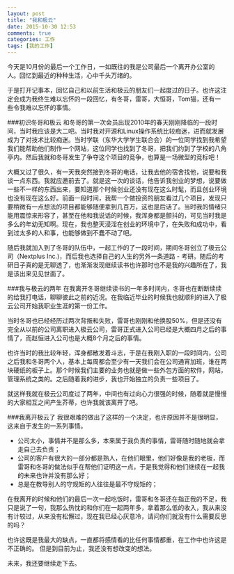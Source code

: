```yaml
---
layout: post
title: "我和极云"
date: 2015-10-30 12:53
comments: true
categories: 工作
tags: [我的工作]
---
```

今天是10月份的最后一个工作日，一如既往的我是公司最后一个离开办公室的人。回忆到最近的种种生活，心中千头万绪的。

于是打开记事本，回忆自己和以前生活和极云的朋友们一起度过的日子。也许这注定会成为我终生难以忘怀的一段回忆，有冬哥，雷哥，大恒哥，Tom猫，还有一些令我难以忘怀的事情。

###初识冬哥和极云
和冬哥的第一次会员出现2010年的春天刚刚降临的一段时间，当时我应该是大二吧。当时我对开源和Linux操作系统比较痴迷，进而就发展成为了对技术比较痴迷。当时学联（东华大学学生联合会）的一位同学找到我希望我们能帮助他们制作一个网站，这位同学也找到了冬哥，把我们约到了学校的八角亭内。然后我就和冬哥发生了争夺这个项目的竞争，也算是一场微型的竞标吧！

大概又过了很久，有一天我突然接到冬哥的电话，让我去他的宿舍找他，说要和我谈一点东西。我就应邀前去了。就是这一次的谈话，他告诉我创业的梦想，说要做一些不一样的东西出来，要知道那个时候创业还没有现在这么时髦，而且创业环境也没有现在这么好。前面一段时间，我帮一个做投资的朋友看过几个项目，发现只要稍微有一点想法的项目都能够随便拿到几百万，这也是后话了。当时我的情绪只能用震惊来形容了，甚至在他和我说话的时候，我浑身都是颤抖的，可见当时我是多么的年幼无知啊。现在，我也整天浸淫在创业的环境中了，在失败和成功中，看到过太多的人和事，也能够做到不蠢不动了吧。

随后我就加入到了冬哥的队伍中，一起工作的了一段时间，期间冬哥创立了极云公司（Nextplus Inc.)，而后我也选择自己的人生的另外一条道路 - 考研。随后的考研日子真的是无聊透了，也渐渐发现继续读书也许那时也不是我的兴趣所在了，我是该出来见见世面了。

###我与极云的两年
在我离开冬哥继续读书的一年多时间内，冬哥也在断断续续的给我打电话，聊聊彼此之前的近况。在我临近毕业的时候我也就顺利的进入了极云公司开始我职业生涯的第一份工作。

当时冬哥也已经经历过两次背叛和失败，雷哥也刚刚和他换股50%，但是还没有完全从以前的公司离职进入极云公司，雷哥正式进入公司已经是大概四月之后的事情了，而赵恒进入公司也是大概8个月之后的事情。

也许当时的我比较年轻，浑身都散发着斗志，于是在我刚入职的一段时间内，公司之后我和冬哥两个人，基本上每周都会至少有一天我们会在公司通宵加班，谁在两块硬纸的板子上。那个时候我们主要的业务也就是做一些外包方面的软件，网站，管理系统之类的。之后随着我的进步，我也开始独立的负责一些项目了。

就这样我就在极云公司度过了两年，中间也有过向心力很强的时候，随着就是慢慢的大家相互之间产生芥蒂，也许我就该离开了吧。

###我离开极云了
我很艰难的做出了这样的一个决定，也许原因并不是很明显，这来自于发生的一系列事情。

+ 公司太小，事情并不是那么多，本来属于我负责的事情，雷哥随时随地就会拿走自己去负责；
+ 公司的客户有很大的一部分都是熟人，在他们眼里，他们好像是我的老板，而雷哥和冬哥的做法似乎在帮他们证明这一点，于是我觉得和他们继续在一起我的未来也许并没有那么好；
+ 总是在教导别人的守规矩的人往往是最不守规矩的；

在我离开的时候和他们的最后一次一起吃饭时，雷哥和冬哥还在指正我的不足，我只是说了一句，我那么热忱的和你们在一起两年多，拿着那么低的收入，我从来没有计较过，从来没有松懈过，现在我已经心灰意冷，请问你们就没有什么需要反思的吗？

也许这既是我最大的缺点，一直都将感情看的比任何事情都重，在工作中也许这是不正确的。
但是到目前为止，我还没有想改变的想法。

未来，我还要继续走下去。

